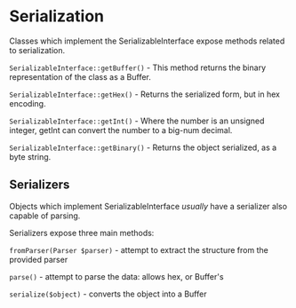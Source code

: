 # Serialization

Classes which implement the SerializableInterface expose methods related to serialization. 

  `SerializableInterface::getBuffer()` - This method returns the binary representation of the class as a Buffer.
   
  `SerializableInterface::getHex()` - Returns the serialized form, but in hex encoding.
   
  `SerializableInterface::getInt()` -  Where the number is an unsigned integer, getInt can convert the number to a big-num decimal.
   
  `SerializableInterface::getBinary()` - Returns the object serialized, as a byte string.
 
## Serializers

Objects which implement SerializableInterface *usually* have a serializer also capable of parsing.  

Serializers expose three main methods:

  `fromParser(Parser $parser)` - attempt to extract the structure from the provided parser
 
  `parse()` - attempt to parse the data: allows hex, or Buffer's
 
  `serialize($object)` - converts the object into a Buffer
  
